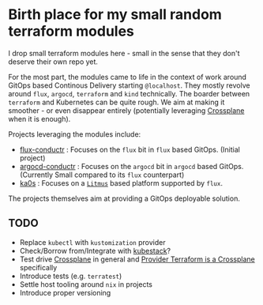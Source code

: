 # Birth place for my small random terraform modules

I drop small terraform modules here - small in the sense that they don't deserve their own repo yet.

For the most part, the modules came to life in the context of work around GitOps based Continous Delivery starting `@localhost`. They mostly revolve around `flux`, `argocd`, `terraform` and `kind` technically. The boarder between `terraform` and Kubernetes can be quite rough. We aim at making it smoother - or even disappear entirely (potentially leveraging [Crossplane](https://www.crossplane.io/) when it is enough).

Projects leveraging the modules include:

- [flux-conductr](https://github.com/deas/flux-conductr) : Focuses on the `flux` bit in `flux` based GitOps. (Initial project)
- [argocd-conductr](https://github.com/deas/argocd-conductr) : Focuses on the `argocd` bit in `argocd` based GitOps. (Currently Small compared to its `flux` counterpart)
- [ka0s](https://github.com/deas/ka0s) : Focuses on a [`Litmus`](https://litmuschaos.io/) based platform supported by `flux`.

The projects themselves aim at providing a GitOps deployable solution.

## TODO
- Replace `kubectl` with `kustomization` provider
- Check/Borrow from/Integrate with [kubestack](https://www.kubestack.com/)?
- Test drive [Crossplane](https://www.crossplane.io/) in general and [Provider Terraform is a Crossplane](https://marketplace.upbound.io/providers/upbound/provider-terraform/v0.5.0/docs/quickstart) specifically
- Introduce tests (e.g. `terratest`)
- Settle host tooling around `nix` in projects
- Introduce proper versioning
